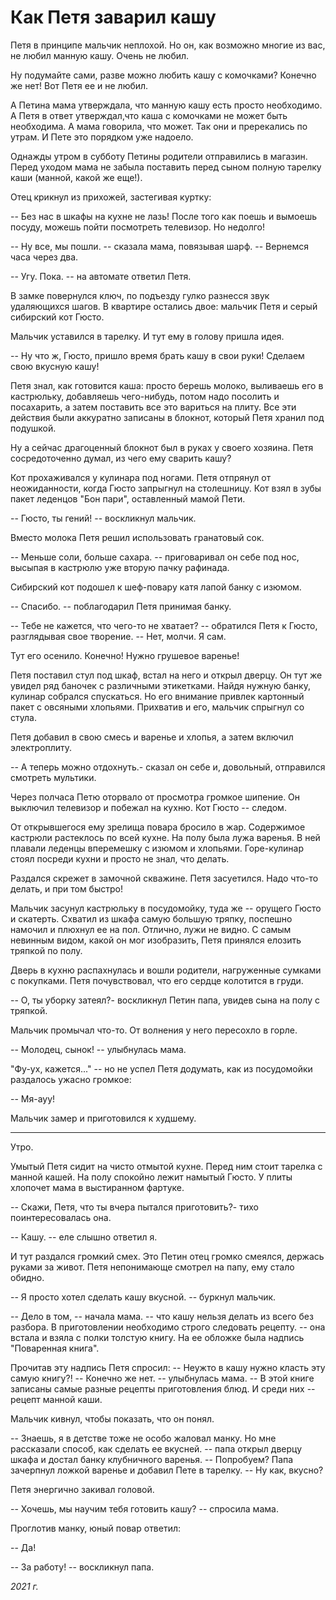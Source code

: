 # Как Петя заварил кашу

Петя в принципе мальчик неплохой. Но он, как возможно многие из вас, не любил манную кашу. Очень не любил.

Ну подумайте сами, разве можно любить кашу с комочками? Конечно же нет! Вот Петя ее и не любил.

А Петина мама утверждала, что манную кашу есть просто необходимо. А Петя в ответ утверждал,что каша с комочками не может быть необходима. А мама говорила, что может. Так они и пререкались по утрам. И Пете это порядком уже надоело. 

Однажды утром в субботу Петины родители отправились в магазин. Перед уходом мама не забыла поставить перед сыном полную тарелку каши (манной, какой же еще!).

Отец крикнул из прихожей, застегивая куртку:

-- Без нас в шкафы на кухне не лазь! После того как поешь и вымоешь посуду, можешь пойти посмотреть телевизор. Но недолго!

-- Ну все, мы пошли. -- сказала мама, повязывая шарф. -- Вернемся часа через два.

-- Угу. Пока. -- на автомате ответил Петя.

В замке повернулся ключ, по подъезду гулко разнесся звук удаляющихся шагов. В квартире остались двое: мальчик Петя и серый сибирский кот Гюсто.

Мальчик уставился в тарелку. И тут ему в голову пришла идея.

-- Ну что ж, Гюсто, пришло время брать кашу в свои руки! Сделаем свою вкусную кашу!

Петя знал, как готовится каша: просто берешь молоко, выливаешь его в кастрюльку, добавляешь чего-нибудь, потом надо посолить и посахарить, а затем поставить все это вариться на плиту. Все эти действия были аккуратно записаны в блокнот, который Петя хранил под подушкой.

Ну а сейчас драгоценный блокнот был в руках у своего хозяина. Петя сосредоточенно думал, из чего ему сварить кашу?

Кот прохаживался у кулинара под ногами. Петя отпрянул от неожиданности, когда Гюсто запрыгнул на столешницу. Кот взял в зубы пакет леденцов "Бон пари", оставленный мамой Пети.

-- Гюсто, ты гений! -- воскликнул мальчик.

Вместо молока Петя решил использовать гранатовый сок. 

-- Меньше соли, больше сахара. -- приговаривал он себе под нос, высыпая в кастрюлю уже вторую пачку рафинада.

Сибирский кот подошел к шеф-повару катя лапой банку с изюмом.

-- Спасибо. -- поблагодарил Петя принимая банку.

-- Тебе не кажется, что чего-то не хватает? -- обратился Петя к Гюсто, разглядывая свое творение. -- Нет, молчи. Я сам.

Тут его осенило. Конечно! Нужно грушевое варенье!

Петя поставил стул под шкаф, встал на него и открыл дверцу. Он тут же увидел ряд баночек с различными этикетками. Найдя нужную банку, кулинар собрался спускаться. Но его внимание привлек картонный пакет с овсяными хлопьями. Прихватив и его, мальчик спрыгнул со стула.

Петя добавил в свою смесь и варенье и хлопья, а затем включил электроплиту. 

-- А теперь можно отдохнуть.- сказал он себе и, довольный, отправился смотреть мультики.

Через полчаса Петю оторвало от просмотра громкое шипение. Он выключил телевизор и побежал на кухню. Кот Гюсто -- следом. 

От открывшегося ему зрелища повара бросило в жар. Содержимое кастрюли растеклось по всей кухне. На полу была лужа варенья. В ней плавали леденцы вперемешку с изюмом и хлопьями. Горе-кулинар стоял посреди кухни и просто не знал, что делать. 

Раздался скрежет в замочной скважине. Петя засуетился. Надо что-то делать, и при том быстро!

Мальчик засунул кастрюльку в посудомойку, туда же -- орущего Гюсто и скатерть. Схватил из шкафа самую большую тряпку, поспешно намочил и плюхнул ее на пол. Отлично, лужи не видно. С самым невинным видом, какой он мог изобразить, Петя принялся елозить тряпкой по полу.

Дверь в кухню распахнулась и вошли родители, нагруженные сумками с покупками. Петя почувствовал, что его сердце колотится в груди.

-- О, ты уборку затеял?- воскликнул Петин папа, увидев сына на полу с тряпкой.

Мальчик промычал что-то. От волнения у него пересохло в горле.

-- Молодец, сынок! -- улыбнулась мама.

"Фу-ух, кажется..." -- но не успел Петя додумать, как из посудомойки раздалось ужасно громкое:

-- Мя-ауу!

Мальчик замер и приготовился к худшему. 
***
Утро.

Умытый Петя сидит на чисто отмытой кухне. Перед ним стоит тарелка с манной кашей. На полу спокойно лежит намытый Гюсто. У плиты хлопочет мама в выстиранном фартуке. 

-- Скажи, Петя, что ты вчера пытался приготовить?- тихо поинтересовалась она.

-- Кашу. -- еле слышно ответил я.

И тут раздался громкий смех. Это Петин отец громко смеялся, держась руками за живот.
Петя непонимающе смотрел на папу, ему стало обидно.

-- Я просто хотел сделать кашу вкусной. -- буркнул мальчик.

-- Дело в том, -- начала мама. -- что кашу нельзя делать из всего без разбора. В приготовлении необходимо строго следовать рецепту. -- она встала и взяла с полки толстую книгу. На ее обложке была надпись "Поваренная книга".

Прочитав эту надпись Петя спросил:
-- Неужто в кашу нужно класть эту самую книгу?!
-- Конечно же нет. -- улыбнулась мама. -- В этой книге записаны самые разные рецепты приготовления блюд. И среди них -- рецепт манной каши. 

Мальчик кивнул, чтобы показать, что он понял.

-- Знаешь, я в детстве тоже не особо жаловал манку. Но мне рассказали способ, как сделать ее вкусней. -- папа открыл дверцу шкафа и достал банку клубничного варенья. -- Попробуем?
Папа зачерпнул ложкой варенье и добавил Пете в тарелку.
-- Ну как, вкусно?

Петя энергично закивал головой.

-- Хочешь, мы научим тебя готовить кашу? -- спросила мама.

Проглотив манку, юный повар ответил:

-- Да!

-- За работу! -- воскликнул папа.

*2021 г.*
